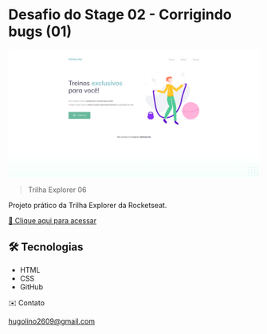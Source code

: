 # Desafio do Stage 02 - Corrigindo bugs (01)

![preview](./preview_1.png)

> Trilha Explorer 06

Projeto prático da Trilha Explorer da Rocketseat.

[🔗 Clique aqui para acessar](https://hugolinobg.github.io/Desafio-Semantica-e-acessibilidade/)

## 🛠️ Tecnologias

- HTML
- CSS
- GitHub

✉️ Contato

hugolino2609@gmail.com
